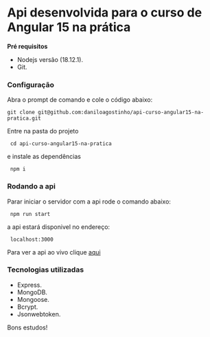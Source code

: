 # Api desenvolvida para o curso de Angular 15 na prática

**Pré requisitos**
- Nodejs versão (18.12.1).
- Git.

### Configuração
 Abra o prompt de comando e cole o código abaixo:
 
 ```
 git clone git@github.com:daniloagostinho/api-curso-angular15-na-pratica.git
```

Entre na pasta do projeto

```
 cd api-curso-angular15-na-pratica
```

e instale as dependências

```
 npm i
```

### Rodando a api
Parar iniciar o servidor com a api rode o comando abaixo:

```
 npm run start
```

a api estará disponivel no endereço:

```
 localhost:3000
```

Para ver a api ao vivo clique [aqui](https://api-curso-angular15-na-pratica.herokuapp.com/)


### Tecnologias utilizadas

- Express.
- MongoDB.
- Mongoose.
- Bcrypt.
- Jsonwebtoken.

Bons estudos!
